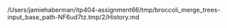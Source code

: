 /Users/jamiehaberman/itp404-assignment66/tmp/broccoli_merge_trees-input_base_path-NF6ud7tz.tmp/2/History.md